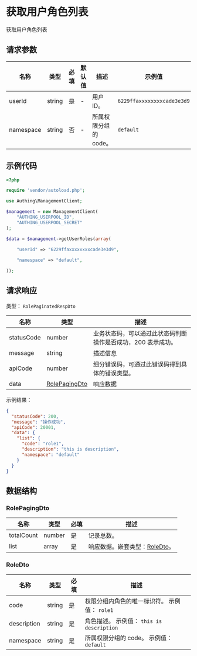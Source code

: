 # 获取用户角色列表

<!--
  警告⚠️：
  不要直接修改该文档，
  https://github.com/Authing/authing-docs-factory
  使用该项目进行生成
-->

<LastUpdated />

获取用户角色列表

## 请求参数

| 名称 | 类型 | 必填 | 默认值 | 描述 | 示例值 |
| ---- | ---- | ---- | ---- | ---- | ---- |
| userId | string  | 是 | - | 用户 ID。  | `6229ffaxxxxxxxxcade3e3d9` |
| namespace | string  | 否 | - | 所属权限分组的 code。  | `default` |


## 示例代码

```php
<?php

require 'vendor/autoload.php';

use Authing\ManagementClient;

$management = new ManagementClient(
    "AUTHING_USERPOOL_ID",
    "AUTHING_USERPOOL_SECRET"
);

$data = $management->getUserRoles(array(
  
    "userId" => "6229ffaxxxxxxxxcade3e3d9",

    "namespace" => "default",

));
```


## 请求响应

类型： `RolePaginatedRespDto`

| 名称 | 类型 | 描述 |
| ---- | ---- | ---- |
| statusCode | number | 业务状态码，可以通过此状态码判断操作是否成功，200 表示成功。 |
| message | string | 描述信息 |
| apiCode | number | 细分错误码，可通过此错误码得到具体的错误类型。 |
| data | <a href="#RolePagingDto">RolePagingDto</a> | 响应数据 |



示例结果：

```json
{
  "statusCode": 200,
  "message": "操作成功",
  "apiCode": 20001,
  "data": {
    "list": {
      "code": "role1",
      "description": "this is description",
      "namespace": "default"
    }
  }
}
```

## 数据结构


### <a id="RolePagingDto"></a> RolePagingDto

| 名称 | 类型 | 必填 | 描述 |
| ---- |  ---- | ---- | ---- |
| totalCount | number | 是 | 记录总数。   |
| list | array | 是 | 响应数据。嵌套类型：<a href="#RoleDto">RoleDto</a>。   |


### <a id="RoleDto"></a> RoleDto

| 名称 | 类型 | 必填 | 描述 |
| ---- |  ---- | ---- | ---- |
| code | string | 是 | 权限分组内角色的唯一标识符。 示例值： `role1`  |
| description | string | 是 | 角色描述。 示例值： `this is description`  |
| namespace | string | 是 | 所属权限分组的 code。 示例值： `default`  |


